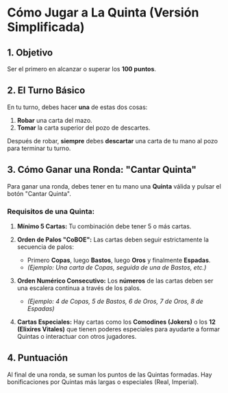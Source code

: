 # Cómo Jugar a La Quinta (Versión Simplificada)

## 1. Objetivo
Ser el primero en alcanzar o superar los **100 puntos**.

## 2. El Turno Básico
En tu turno, debes hacer **una** de estas dos cosas:
1.  **Robar** una carta del mazo.
2.  **Tomar** la carta superior del pozo de descartes.

Después de robar, **siempre** debes **descartar** una carta de tu mano al pozo para terminar tu turno.

## 3. Cómo Ganar una Ronda: "Cantar Quinta"
Para ganar una ronda, debes tener en tu mano una **Quinta** válida y pulsar el botón "Cantar Quinta".

### Requisitos de una Quinta:

1.  **Mínimo 5 Cartas:** Tu combinación debe tener 5 o más cartas.

2.  **Orden de Palos "CoBOE":** Las cartas deben seguir estrictamente la secuencia de palos:
    *   Primero **Copas**, luego **Bastos**, luego **Oros** y finalmente **Espadas**.
    *   *(Ejemplo: Una carta de Copas, seguida de una de Bastos, etc.)*

3.  **Orden Numérico Consecutivo:** Los **números** de las cartas deben ser una escalera continua a través de los palos.
    *   *(Ejemplo: 4 de Copas, 5 de Bastos, 6 de Oros, 7 de Oros, 8 de Espadas)*

4.  **Cartas Especiales:** Hay cartas como los **Comodines (Jokers)** o los **12 (Elixires Vitales)** que tienen poderes especiales para ayudarte a formar Quintas o interactuar con otros jugadores.

## 4. Puntuación
Al final de una ronda, se suman los puntos de las Quintas formadas. Hay bonificaciones por Quintas más largas o especiales (Real, Imperial).
